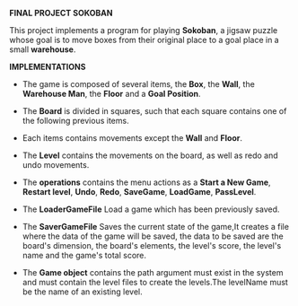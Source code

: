 **FINAL PROJECT SOKOBAN**

This project implements a program for playing **Sokoban**, a jigsaw puzzle whose goal is to move boxes from their original place to a goal place in a small **warehouse**.

**IMPLEMENTATIONS**

* The game is composed of several items, the **Box**, the **Wall**, the **Warehouse Man**, the **Floor** and a **Goal Position**.

* The **Board** is divided in squares, such that each square contains one of the following previous items.

* Each items contains movements except the **Wall** and **Floor**.

* The **Level** contains the movements on the board, as well as redo and undo movements.

* The **operations** contains the menu actions as a **Start a New Game**, **Restart level**, **Undo**, **Redo**, **SaveGame**, **LoadGame**, **PassLevel**.

* The **LoaderGameFile** Load a game which has been previously saved.

* The **SaverGameFile** Saves the current state of the game,It creates a file where the data of the game will be saved, the data to be saved are the board's dimension, the board's elements, 
  the level's score, the level's name and the game's total score.

* The **Game object** contains the path argument must exist in the system and must contain the level files to create the levels.The levelName must be the name of an existing level.